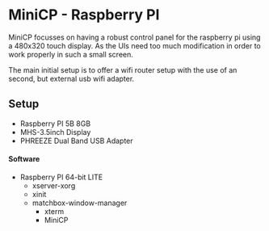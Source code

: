 # MiniCP - Raspberry PI
MiniCP focusses on having a robust control panel for the raspberry pi using a 480x320 touch display.
As the UIs need too much modification in order to work properly in such a small screen.

The main initial setup is to offer a wifi router setup with the use of an second, but external usb wifi adapter. 

## Setup
* Raspberry PI 5B 8GB
* MHS-3.5inch Display
* PHREEZE Dual Band USB Adapter

#### Software
* Raspberry PI 64-bit LITE
    * xserver-xorg
    * xinit
    * matchbox-window-manager
        * xterm
        * MiniCP

